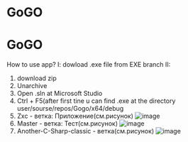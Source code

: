 # GoGO
# GoGO
How to use app?
I:
dowload .exe file from EXE branch
II:
1. download zip
2. Unarchive
3. Open .sln at Microsoft Studio
4. Ctrl + F5(after first tine u can find .exe at the directory user/sourse/repos/Gogo/x64/debug
5. Zxc - ветка: Приложение(см.рисунок)
![image](https://github.com/user-attachments/assets/7b1ef93a-9160-4113-8590-9fc0e17b5ae4)
6. Master - ветка: Тест(см.рисунок)
![image](https://github.com/user-attachments/assets/df637e73-9db6-4b9c-a007-3f9d8e442506)
7. Another-C-Sharp-classic - ветка(см.рисунок)
![image](https://github.com/user-attachments/assets/aa9af2c1-8683-4acb-9b48-b3546eba5d0e)


